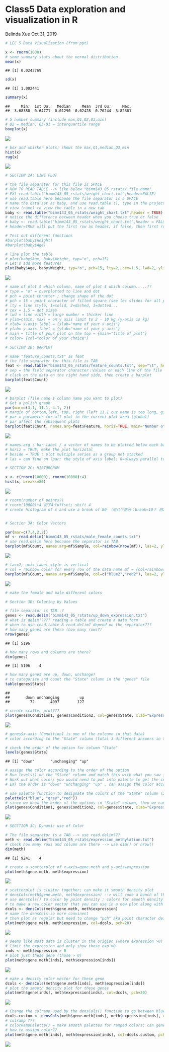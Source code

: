 Class5 Data exploration and visualization in R
================
Belinda Xue
Oct 31, 2019

``` r
# LEC 5 Data Visualization (from ppt)

x <- rnorm(1000)
# some summary stats about the normal distribution
mean(x)
```

    ## [1] 0.0242769

``` r
sd(x)
```

    ## [1] 1.002441

``` r
summary(x)
```

    ##     Min.  1st Qu.   Median     Mean  3rd Qu.     Max. 
    ## -3.68380 -0.64771  0.01290  0.02428  0.70244  3.82361

``` r
# 5 number summary (include max,Q1,Q2,Q3,min)
# Q2 = median, Q3-Q1 = interquartile range
boxplot(x) 
```

![](class05_files/figure-gfm/unnamed-chunk-1-1.png)<!-- -->

``` r
# box and whisker plots; shows the max,Q1,median,Q3,min
hist(x)
rug(x)
```

![](class05_files/figure-gfm/unnamed-chunk-1-2.png)<!-- -->

``` r
# SECTION 2A: LINE PLOT

# the file separater for this file is SPACE
# HOW TO READ TABLE --> like below "bimm143_05_rstats/ file name"
# EX) read.table("bimm143_05_rstats/weight_chart.txt",header=FALSE)
# use read.table here because the file separator is a SPACE
# name the data set as baby, and use read.table (), type in the project name slash chart to read
# view (name) to view the table in a new tab 
baby <- read.table("bimm143_05_rstats/weight_chart.txt",header = TRUE)
# notice the difference between header when you choose true or false
# baby <- read.table("bimm143_05_rstats/weight_chart.txt",header = FALSE)
# header=TRUE will put the first row as header; if false, then first row is just regular data show in table

# Test out different functions
#barplot(baby$Weight)
#barplot(baby$Age)

# line plot the table 
# plot(baby$Age, baby$Weight, typ="o", pch=15)
# Let's add more features
plot(baby$Age, baby$Weight, typ="o", pch=15, lty=2, cex=1.5, lwd=2, ylim=c(2,10), xlab="Age(months)", ylab="Weight(kg)", main="Baby weight with age", col="blue")
```

![](class05_files/figure-gfm/unnamed-chunk-1-3.png)<!-- -->

``` r
# name of plot $ which column, name of plot $ which column.....??  
# type = "o" = overplotted to line and dot
# pch = point chracter ; change shape of the dot
# pch = 15 = point character of filled square (see lec slides for all point character numbers)
# lty = line style; 1=solid, 2=dashed, 3=dotted... 
# cex = 1.5 = dot sizes
# lwd = line width = large number = thicker line
# ylim=c(min, max) = on y axis limit to 2 - 10 kg (y-axis is kg)
# xlab= x-axis label = {xlab="name of your x axis"}
# ylab= y-axis label = {ylab="name of your y axis"}
# main = title of your plot on the top = {main="title of plot"}
# color= {col="color of your choice"}

# SECTION 2B: BARPLOT

# name "feature_counts.txt" as feat
# the file separater for this file is TAB 
feat <- read.table("bimm143_05_rstats/feature_counts.txt", sep="\t", header=TRUE)
# sep = the field separator character；Values on each line of the file are separated by this character
# click on the data on the right hand side, then create a barplot
barplot(feat$Count)
```

![](class05_files/figure-gfm/unnamed-chunk-1-4.png)<!-- -->

``` r
# barplot (file name $ column name you want to plot)
# Get a polish graph 
par(mar=c(3.1, 11.1, 4.1, 2))
# margin of bottom,left, top, right (left 11.1 cuz name is too long, give more spaces)
# par = parameter for all plot in the current plot area (global)
# par affect the subsequent plots
barplot(feat$Count, names.arg=feat$Feature, horiz=TRUE, main="Number of Features in the Mouse GRCm38 Genome", las=1, xlim=c(0,80000))
```

![](class05_files/figure-gfm/unnamed-chunk-1-5.png)<!-- -->

``` r
# names.arg : bar label / a vector of names to be plotted below each bar or group of bars. 
# horiz = TRUE, make the plot horizotal
# beside = TRUE ; plot multiple series as a group not stacked
# las = can find on ?par; the style of axis label; 0=always parallel to the axis, 1=always horizontal, 2=always perpendicular, 3= always vertical

# SECTION 2C: HISTORGRAM

x <- c(rnorm(10000), rnorm(10000)+4)
hist(x, breaks=80)
```

![](class05_files/figure-gfm/unnamed-chunk-1-6.png)<!-- -->

``` r
# rnorm(number of points?) 
# rnorm(10000)+4 加了4个offset; shift 4
# create histogram of x and use a break of 80 （用几个格分；break=10？ 用10个格分10000个东西）


# Section 3A: Color Vectors

par(mar=c(7,4,2,2))
mf <- read.delim("bimm143_05_rstats/male_female_counts.txt")
# use read.delim here because the separator is TAB
barplot(mf$Count, names.arg=mf$Sample, col=rainbow(nrow(mf)), las=2, ylab="Counts")
```

![](class05_files/figure-gfm/unnamed-chunk-1-7.png)<!-- -->

``` r
# las=2, axis label style is vertical 
# col = rainbow color for every row of the data name mf = {col=rainbow(nrow(mf))} ; alternate the color
barplot(mf$Count, names.arg=mf$Sample, col=c("blue2","red2"), las=2, ylab="Counts")
```

![](class05_files/figure-gfm/unnamed-chunk-1-8.png)<!-- -->

``` r
# make the female and male different colors

# Section 3B: Coloring by Values

# file separator is TAB..?
genes <- read.delim("bimm143_05_rstats/up_down_expression.txt")
# what is delim????? reading a table and create a data form
# when to use read.table & read.delim? depend on the separator???
# how many genes are there (how many rows?)
nrow(genes)
```

    ## [1] 5196

``` r
# how many rows and columns are there? 
dim(genes)
```

    ## [1] 5196    4

``` r
# how many genes are up, down, unchange? 
# to categorize and count the "State" column in the "genes" file
table(genes$State)
```

    ## 
    ##       down unchanging         up 
    ##         72       4997        127

``` r
# create scatter plot??? 
plot(genes$Condition1, genes$Condition2, col=genes$State, xlab="Expression condition 1", ylab="Expression condition 2")
```

![](class05_files/figure-gfm/unnamed-chunk-1-9.png)<!-- -->

``` r
# genes$x-axis (Condition1 is one of the coloumn in that data)
# color according to the "State" column (total 3 different answers in that column = 3 different colors)

# check the order of the option for column "State"
levels(genes$State)
```

    ## [1] "down"       "unchanging" "up"

``` r
# assign the color according to the order of the option
# Run levels() on the "State" column and match this with what you saw in palette() to see how each color was selected. 
# Work out what colors you would need to put into palette to get the color selection you actually want.
# EX) the order is "down" "unchanging" "up" , can assign the color according to that order by {palatte (c"a","b","c")}

# use palette function to designate the colors of the "State" column (3 different options=3 colors)
palette(c("blue", "grey","red"))
# since we know the order of the options in "State" column, then we can assign the color accordingly
plot(genes$Condition1, genes$Condition2, col=genes$State, xlab="Expression condition 1", ylab="Expression condition 2")
```

![](class05_files/figure-gfm/unnamed-chunk-1-10.png)<!-- -->

``` r
# SECCTION 3C: Dynamic use of Color

# The file separator is a TAB --> use read.delim??? 
meth <- read.delim("bimm143_05_rstats/expression_methylation.txt")
# check how many rows and column are there --> use dim() or nrow()
dim(meth)
```

    ## [1] 9241    4

``` r
# create a scatterplot of x-axis=gene.meth and y-axis=expression
plot(meth$gene.meth, meth$expression)
```

![](class05_files/figure-gfm/unnamed-chunk-1-11.png)<!-- -->

``` r
# scatterplot is cluster together; can make it smooth density plot
# densCols(meth$gene.meth, meth$expression) --> will code a bunch of things
# use densCols() to color by point density ; colors for smooth density plots
# to make a new color vector that you can use in a new plot along with solid plotting character (e.g. pch=20).
dcols <- densCols(meth$gene.meth, meth$expression)
# name the densCols so more convinent
# then plot as regular but need to change "pch" aka point character default from hollow circle to solid dot
plot(meth$gene.meth, meth$expression, col=dcols, pch=20)
```

![](class05_files/figure-gfm/unnamed-chunk-1-12.png)<!-- -->

``` r
# seems like most data is cluster in the origion (where expression >0)
# limit the expression and only show those exp >0
inds <- meth$expression > 0
# plot just these gene (those > 0)
plot(meth$gene.meth[inds], meth$expression[inds])
```

![](class05_files/figure-gfm/unnamed-chunk-1-13.png)<!-- -->

``` r
# make a density color vector for these gene
dcols <- densCols(meth$gene.meth[inds], meth$expression[inds])
# plot the smooth density plot for these genes
plot(meth$gene[inds], meth$expression[inds], col=dcols, pch=20)
```

![](class05_files/figure-gfm/unnamed-chunk-1-14.png)<!-- -->

``` r
# Change the colramp used by the densCols() function to go between blue, green, red and yellow with the colorRampPalette() function ....
dcols.custom <- densCols(meth$gene.meth[inds], meth$expression[inds], colramp= colorRampPalette(c("blue2","green2","red2","yellow")))
# colramp ??? 
# colorRampPalette() = make smooth palettes for ramped colors; can generate a function to make actual color vectors 
# how to assign color?? 
plot(meth$gene.meth[inds], meth$expression[inds], col=dcols.custom, pch=20)                       
```

![](class05_files/figure-gfm/unnamed-chunk-1-15.png)<!-- -->

